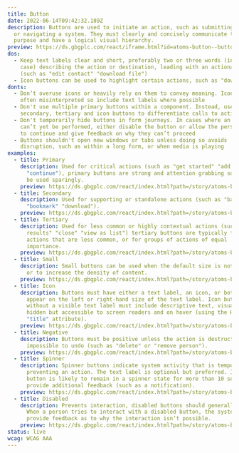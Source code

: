```yaml
---
title: Button
date: 2022-06-14T09:42:32.189Z
description: Buttons are used to initiate an action, such as submitting a form
  or navigating a system. They must clearly and concisely communicate their
  purpose and have a logical visual hierarchy.
preview: https://ds.gbgplc.com/react/iframe.html?id=atoms-button--button-element
dos:
  - Keep text labels clear and short, preferably two or three words (in sentence
    case) describing the action or destination, leading with an actionable verb
    (such as "edit contact" "download file")
  - Icon buttons can be used to highlight certain actions, such as "download"
donts:
  - Don’t overuse icons or heavily rely on them to convey meaning. Icons are
    often misinterpreted so include text labels where possible
  - Don't use multiple primary buttons within a component. Instead, use
    secondary, tertiary and icon buttons to differentiate calls to action
  - Don't temporarily hide buttons in form journeys. In cases where an action
    can’t yet be performed, either disable the button or allow the person to try
    to continue and give feedback on why they can’t proceed
  - Buttons shouldn't open new windows or tabs unless doing so avoids
    disruption, such as within a long form, or when media is playing
examples:
  - title: Primary
    description: Used for critical actions (such as "get started" "add product"
      "continue"), primary buttons are strong and attention grabbing so should
      be used sparingly.
    preview: https://ds.gbgplc.com/react/index.html?path=/story/atoms-button--button-element&nav=0&knob-Kind=primary
  - title: Secondary
    description: Used for supporting or standalone actions (such as "back"
      "bookmark" "download").
    preview: https://ds.gbgplc.com/react/index.html?path=/story/atoms-button--button-element&nav=0&knob-Kind=secondary
  - title: Tertiary
    description: Used for less common or highly contextual actions (such as "filter
      results" "close" "view as list") tertiary buttons are typically for
      actions that are less common, or for groups of actions of equal
      importance.
    preview: https://ds.gbgplc.com/react/index.html?path=/story/atoms-button--button-element&nav=0&knob-Kind=tertiary
  - title: Small
    description: Small buttons can be used when the default size is not appropriate,
      or to increase the density of content.
    preview: https://ds.gbgplc.com/react/index.html?path=/story/atoms-button--button-element&nav=0&knob-Size=small
  - title: Icon
    description: Buttons must have either a text label, an icon, or both. Icons can
      appear on the left or right-hand size of the text label. Icon buttons
      without a visible text label must include descriptive text, visually
      hidden but accessible to screen readers and on hover (using the HTML
      "title" attribute).
    preview: https://ds.gbgplc.com/react/index.html?path=/story/atoms-button--icon-button&nav=0
  - title: Negative
    description: Buttons must be positive unless the action is destructive or
      impossible to undo (such as "delete" or "remove person").
    preview: https://ds.gbgplc.com/react/index.html?path=/story/atoms-button--button-element&nav=0&knob-Kind=destructive
  - title: Spinner
    description: Spinner buttons indicate system activity that is temporarily
      preventing an action. The text label is optional but preferred. If a
      button is likely to remain in a spinner state for more than 10 seconds,
      provide additional feedback (such as a notification).
    preview: https://ds.gbgplc.com/react/index.html?path=/story/atoms-button--button-element&nav=0&knob-Worker?=true&knob-Active?=true
  - title: Disabled
    description: Prevents interaction, disabled buttons should generally be avoided.
      When a person tries to interact with a disabled button, the system should
      provide feedback as to why the interaction isn’t possible.
    preview: https://ds.gbgplc.com/react/index.html?path=/story/atoms-button--button-element&nav=0&knob-Disabled?=true
status: live
wcag: WCAG AAA
---
```


